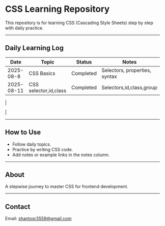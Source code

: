 # CSS Learning Repository

This repository is for learning CSS (Cascading Style Sheets) step by step with daily practice.

---

## Daily Learning Log

| Date       | Topic                   | Status    | Notes                         |
|------------|-------------------------|-----------|-------------------------------|
| 2025-08-8 | CSS Basics              | Completed | Selectors, properties, syntax |
| 2025-08-11 | CSS selector,id,class              | Completed | Selectors,id,class,group |
| 

| 

---

## How to Use

- Follow daily topics.
- Practice by writing CSS code.
- Add notes or example links in the notes column.

---

## About

A stepwise journey to master CSS for frontend development.

---

## Contact

Email: shantosr3559@gmail.com

